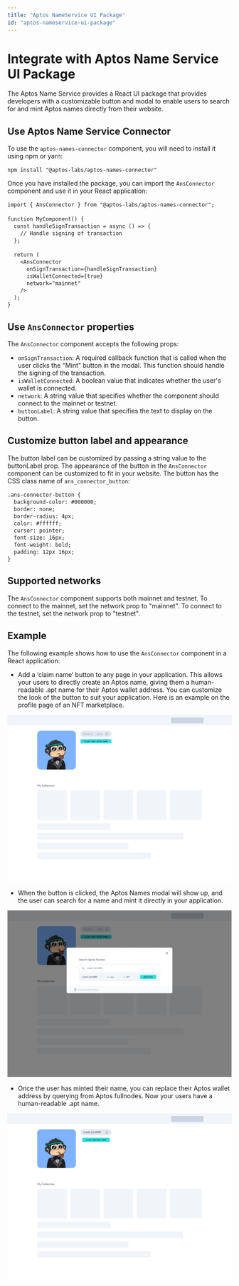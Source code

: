 ```yaml
---
title: "Aptos NameService UI Package"
id: "aptos-nameservice-ui-package"
---
```

# Integrate with Aptos Name Service UI Package
The Aptos Name Service provides a React UI package that provides developers with a customizable button and modal to enable users to search for and mint Aptos names directly from their website.

## Use Aptos Name Service Connector

To use the `aptos-names-connector` component, you will need to install it using npm or yarn:
```
npm install "@aptos-labs/aptos-names-connector"
```


Once you have installed the package, you can import the `AnsConnector` component and use it in your React application:

```
import { AnsConnector } from "@aptos-labs/aptos-names-connector";

function MyComponent() {
  const handleSignTransaction = async () => {
    // Handle signing of transaction
  };

  return (
    <AnsConnector
      onSignTransaction={handleSignTransaction}
      isWalletConnected={true}
      network="mainnet"
    />
  );
}
```

## Use `AnsConnector` properties
The `AnsConnector` component accepts the following props:

- `onSignTransaction`: A required callback function that is called when the user clicks the "Mint" button in the modal. This function should handle the signing of the transaction.
- `isWalletConnected`: A boolean value that indicates whether the user's wallet is connected.
- `network`: A string value that specifies whether the component should connect to the mainnet or testnet.
- `buttonLabel`: A string value that specifies the text to display on the button.

## Customize button label and appearance
The button label can be customized by passing a string value to the buttonLabel prop.
The appearance of the button in the `AnsConnector` component can be customized to fit in your website. The button has the CSS class name of `ans_connector_button`:

```
.ans-connector-button {
  background-color: #000000;
  border: none;
  border-radius: 4px;
  color: #ffffff;
  cursor: pointer;
  font-size: 16px;
  font-weight: bold;
  padding: 12px 16px;
}
```

## Supported networks
The `AnsConnector` component supports both mainnet and testnet. To connect to the mainnet, set the network prop to "mainnet". To connect to the testnet, set the network prop to "testnet".

## Example
The following example shows how to use the `AnsConnector` component in a React application:
<last image>


- Add a ‘claim name’ button to any page in your application. This allows your users to directly create an Aptos name, giving them a human-readable .apt name for their Aptos wallet address. You can customize the look of the button to suit your application. Here is an example on the profile page of an NFT marketplace.

![Claim name](../../static/img/docs/ans_entrypoint_example.png)

- When the button is clicked, the Aptos Names modal will show up, and the user can search for a name and mint it directly in your application.

![Show Aptos Name Service modal](../../static/img/docs/ans_entrypoint_modal_example.png)

- Once the user has minted their name, you can replace their Aptos wallet address by querying from Aptos fullnodes. Now your users have a human-readable .apt name.

![Claim another name](../../static/img/docs/ans_entrypoint_with_other_name.png)
